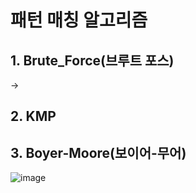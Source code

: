 
# 패턴 매칭 알고리즘  


## 1. Brute_Force(브루트 포스)  
→

## 2. KMP  

## 3. Boyer-Moore(보이어-무어)

![image](https://user-images.githubusercontent.com/33312417/228741520-096b7ac3-fe43-4078-a290-56d78e7c29e8.png)
